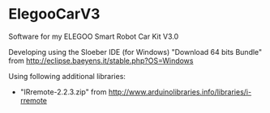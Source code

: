 # ElegooCarV3
Software for my ELEGOO Smart Robot Car Kit V3.0

Developing using the Sloeber IDE (for Windows) "Download 64 bits Bundle" from http://eclipse.baeyens.it/stable.php?OS=Windows

Using following additional libraries:
- "IRremote-2.2.3.zip" from http://www.arduinolibraries.info/libraries/i-rremote
